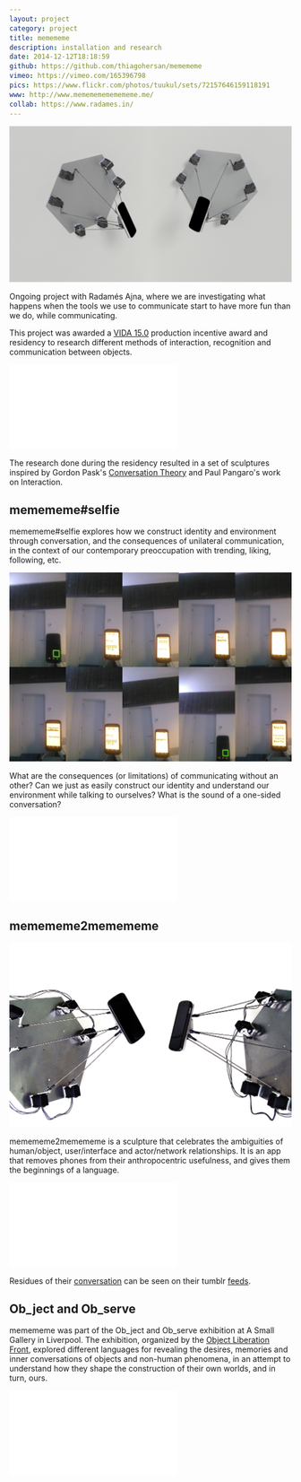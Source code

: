 ```yaml
---
layout: project
category: project
title: memememe
description: installation and research
date: 2014-12-12T18:18:59
github: https://github.com/thiagohersan/memememe
vimeo: https://vimeo.com/165396798
pics: https://www.flickr.com/photos/tuukul/sets/72157646159118191
www: http://www.memememememememe.me/
collab: https://www.radames.in/
---
```

![](/images/projects/memememe/memememe2.jpg)

Ongoing project with Radamés Ajna, where we are investigating what happens when the tools we use to communicate start to have more fun than we do, while communicating.

This project was awarded a [VIDA 15.0](https://vida.fundaciontelefonica.com/proyectos/vida-15/) production incentive award and residency to research different methods of interaction, recognition and communication between objects.

<div class="video-wrapper video-wrapper-16x9">
    <iframe src="//player.vimeo.com/video/88619700?portrait=0&amp;color=ff9933" frameborder="0" webkitallowfullscreen="" mozallowfullscreen="" allowfullscreen=""></iframe>
</div>

The research done during the residency resulted in a set of sculptures inspired by Gordon Pask's [Conversation Theory](http://www.pangaro.com/published/cyb-and-con.html) and Paul Pangaro's work on Interaction.

## memememe#selfie
memememe#selfie explores how we construct identity and environment through conversation, and the consequences of unilateral communication, in the context of our contemporary preoccupation with trending, liking, following, etc.

![](/images/projects/memememe-selfie/selfies_s.jpg)

What are the consequences (or limitations) of communicating without an other? Can we just as easily construct our identity and understand our environment while talking to ourselves? What is the sound of a one-sided conversation?

<div class="video-wrapper video-wrapper-16x9">
    <iframe src="//player.vimeo.com/video/108008040" frameborder="0" webkitallowfullscreen="" mozallowfullscreen="" allowfullscreen=""></iframe>
</div>

## memememe2memememe
![](/images/projects/memememe/memememe2_sm.jpg)

memememe2memememe is a sculpture that celebrates the ambiguities of human/object, user/interface and actor/network relationships. It is an app that removes phones from their anthropocentric usefulness, and gives them the beginnings of a language.

<div class="video-wrapper video-wrapper-16x9">
    <iframe src="//player.vimeo.com/video/121315652" frameborder="0" webkitallowfullscreen="" mozallowfullscreen="" allowfullscreen=""></iframe>
</div>

Residues of their [conversation](http://memememeselfie.tumblr.com/) can be seen on their tumblr [feeds](http://memememe2memememe.tumblr.com/).

## Ob_ject and Ob_serve
memememe was part of the Ob_ject and Ob_serve exhibition at A Small Gallery in Liverpool. The exhibition, organized by the [Object Liberation Front](http://olf.space/), explored different languages for revealing the desires, memories and inner conversations of objects and non-human phenomena, in an attempt to understand how they shape the construction of their own worlds, and in turn, ours.

<div class="video-wrapper video-wrapper-16x9">
    <iframe src="//player.vimeo.com/video/165396798" frameborder="0" webkitallowfullscreen="" mozallowfullscreen="" allowfullscreen=""></iframe>
</div>
